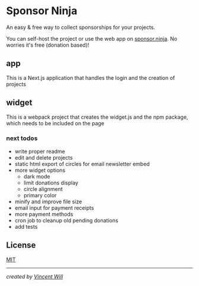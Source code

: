 # Sponsor Ninja

An easy & free way to collect sponsorships for your projects.

You can self-host the project or use the web app on [sponsor.ninja](https://sponsor.ninja). No worries it's free (donation based)!

## app

This is a Next.js application that handles the login and the creation of projects


## widget

This is a webpack project that creates the widget.js and the npm package, which needs to be included on the page


### next todos

- write proper readme
- edit and delete projects
- static html export of circles for email newsletter embed
- more widget options
  - dark mode
  - limit donations display
  - circle alignment
  - primary color
- minify and improve file size
- email input for payment receipts
- more payment methods
- cron job to cleanup old pending donations
- add tests



## License
[MIT](https://choosealicense.com/licenses/mit/)


---


*created by [Vincent Will](https://twitter.com/wweb_dev)*